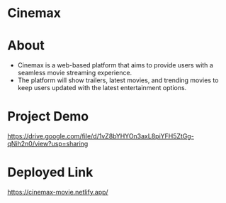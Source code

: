# Cinemax
# About
- Cinemax is a web-based platform that aims to provide users with a seamless movie streaming experience.
- The platform will show trailers, latest movies, and trending movies to keep users updated with the latest entertainment options. 

# Project Demo
https://drive.google.com/file/d/1vZ8bYHYOn3axL8piYFH5ZtGg-qNih2n0/view?usp=sharing


# Deployed Link
https://cinemax-movie.netlify.app/
